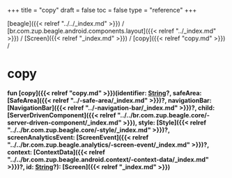 +++
title = "copy"
draft = false
toc = false
type = "reference"
+++

[beagle]({{< relref "../../_index.md" >}}) / [br.com.zup.beagle.android.components.layout]({{< relref "../_index.md" >}}) / [Screen]({{< relref "_index.md" >}}) / [copy]({{< relref "copy.md" >}}) / 



# copy  
  
<b><b>fun [copy]({{< relref "copy.md" >}})(identifier: [String](https://kotlinlang.org/api/latest/jvm/stdlib/kotlin/-string/index.html)?, safeArea: [SafeArea]({{< relref "../-safe-area/_index.md" >}})?, navigationBar: [NavigationBar]({{< relref "../-navigation-bar/_index.md" >}})?, child: [ServerDrivenComponent]({{< relref "../../br.com.zup.beagle.core/-server-driven-component/_index.md" >}}), style: [Style]({{< relref "../../br.com.zup.beagle.core/-style/_index.md" >}})?, screenAnalyticsEvent: [ScreenEvent]({{< relref "../../br.com.zup.beagle.analytics/-screen-event/_index.md" >}})?, context: [ContextData]({{< relref "../../br.com.zup.beagle.android.context/-context-data/_index.md" >}})?, id: [String](https://kotlinlang.org/api/latest/jvm/stdlib/kotlin/-string/index.html)?): [Screen]({{< relref "_index.md" >}})</b></b>  




